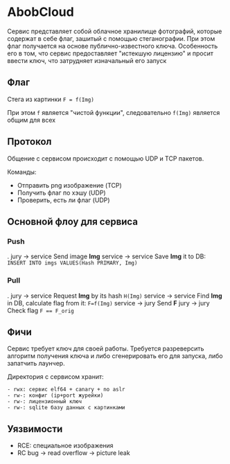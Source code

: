 # AbobCloud

Сервис представляет собой облачное хранилище фотографий, которые содержат в себе флаг, зашитый с помощью стеганографии. При этом флаг получается на основе публично-известного ключа. Особенность его в том, что сервис предоставляет "истекшую лицензию" и просит ввести ключ, что затрудняет изначальный его запуск


## Флаг

Стега из картинки `F = f(Img)`

При этом `f` является "чистой функции", следовательно `f(Img)` является общим для всех


## Протокол

Общение с сервисом происходит с помощью UDP и TCP пакетов.

Команды:

- Отправить png изображение (TCP)
- Получить флаг по хэшу (UDP)
- Проверить, есть ли флаг (UDP)


## Основной флоу для сервиса

### Push

.
   jury -> service   Send image __Img__
service -> service   Save __Img__ it to DB: `INSERT INTO imgs VALUES(Hash PRIMARY, Img)`

### Pull

.
   jury -> service   Request __Img__ by its hash `H(Img)`
service -> service   Find __Img__ in DB, calculate flag from it: `F=f(Img)`
service -> jury      Send __F__
   jury -> jury      Check flag `F == F_orig`


## Фичи

Сервис требует ключ для своей работы. Требуется разреверсить алгоритм получения ключа и либо сгенерировать его для запуска, либо запатчить лаунчер.

Директория с сервисом хранит:

    - rwx: сервис elf64 + canary + no aslr
    - rw-: конфиг (ip+port журейки)
    - rw-: лицензионный ключ
    - rw-: sqlite базу данных с картинками


## Уязвимости

- RCE: специальное изображения
- RC bug -> read overflow -> picture leak
